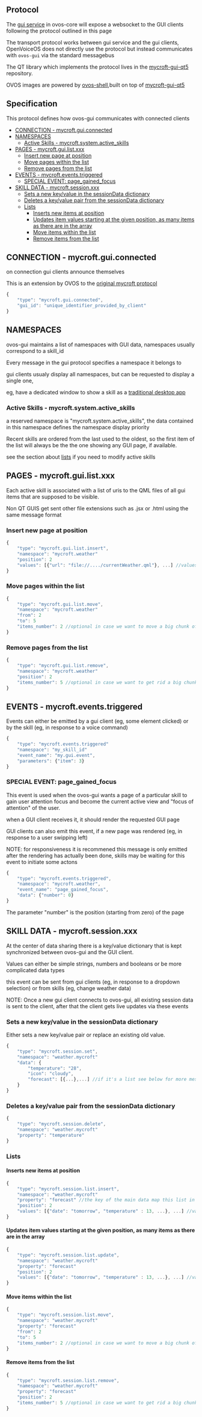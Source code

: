 ## Protocol

The [gui service](https://github.com/OpenVoiceOS/ovos-gui) in ovos-core will expose a websocket to
the GUI clients following the protocol outlined in this page

The transport protocol works between gui service and the gui clients, OpenVoiceOS does not directly use the protocol but instead communicates with `ovos-gui` via the standard messagebus

The QT library which implements the protocol lives in the [mycroft-gui-qt5](https://github.com/OpenVoiceOS/mycroft-gui-qt5) repository. 

OVOS images are powered by [ovos-shell](https://openvoiceos.github.io/community-docs/shell/),built on top of [mycroft-gui-qt5](https://github.com/OpenVoiceOS/mycroft-gui-qt5)


## Specification

This protocol defines how ovos-gui communicates with connected clients

- [CONNECTION - mycroft.gui.connected](#connection---mycroftguiconnected)
- [NAMESPACES](#namespaces)
  * [Active Skills - mycroft.system.active_skills](#active-skills---mycroftsystemactive-skills)
- [PAGES - mycroft.gui.list.xxx](#pages---mycroftguilistxxx)
  * [Insert new page at position](#insert-new-page-at-position)
  * [Move pages within the list](#move-pages-within-the-list)
  * [Remove pages from the list](#remove-pages-from-the-list)
- [EVENTS - mycroft.events.triggered](#events---mycrofteventstriggered)
  * [SPECIAL EVENT: page_gained_focus](#special-event--page-gained-focus)
- [SKILL DATA - mycroft.session.xxx](#skill-data---mycroftsessionxxx)
  * [Sets a new key/value in the sessionData dictionary](#sets-a-new-key-value-in-the-sessiondata-dictionary)
  * [Deletes a key/value pair from the sessionData dictionary](#deletes-a-key-value-pair-from-the-sessiondata-dictionary)
  * [Lists](#lists)
    + [Inserts new items at position](#inserts-new-items-at-position)
    + [Updates item values starting at the given position, as many items as there are in the array](#updates-item-values-starting-at-the-given-position--as-many-items-as-there-are-in-the-array)
    + [Move items within the list](#move-items-within-the-list)
    + [Remove items from the list](#remove-items-from-the-list)


## CONNECTION - mycroft.gui.connected

on connection gui clients announce themselves

This is an extension by OVOS to the [original mycroft protocol](https://github.com/MycroftAI/mycroft-gui/blob/master/transportProtocol.md)


```javascript
{
    "type": "mycroft.gui.connected",
    "gui_id": "unique_identifier_provided_by_client"
}
```

## NAMESPACES

ovos-gui maintains a list of namespaces with GUI data, namespaces usually correspond to a skill_id

Every message in the gui protocol specifies a namespace it belongs to

gui clients usualy display all namespaces, but can be requested to display a single one, 

eg, have a dedicated window to show a skill as a [traditional desktop app](https://github.com/OpenVoiceOS/ovos-ocp-audio-plugin/blob/dev/ovos_plugin_common_play/ocp/res/desktop/OCP.desktop)


### Active Skills - mycroft.system.active_skills

a reserved namespace is "mycroft.system.active_skills", the data contained in this namespace defines the namespace display priority

Recent skills are ordered from the last used to the oldest, so the first item of the list will always be the the one showing any GUI page, if available.

see the section about [lists](https://github.com/OpenVoiceOS/ovos-gui/blob/dev/protocol.md#lists) if you need to modify active skills


## PAGES - mycroft.gui.list.xxx

Each active skill is associated with a list of uris to the QML files of all gui items that are supposed to be visible.

Non QT GUIS get sent other file extensions such as .jsx or .html using the same message format

### Insert new page at position

```javascript
{
    "type": "mycroft.gui.list.insert",
    "namespace": "mycroft.weather"
    "position": 2
    "values": [{"url": "file://..../currentWeather.qml"}, ...] //values must always be in array form
}
```

### Move pages within the list
```javascript
{
    "type": "mycroft.gui.list.move",
    "namespace": "mycroft.weather"
    "from": 2
    "to": 5
    "items_number": 2 //optional in case we want to move a big chunk of list at once
}
```

### Remove pages from the list
```javascript
{
    "type": "mycroft.gui.list.remove",
    "namespace": "mycroft.weather"
    "position": 2
    "items_number": 5 //optional in case we want to get rid a big chunk of list at once
}
```


## EVENTS - mycroft.events.triggered

Events can either be emitted by a gui client (eg, some element clicked) or by the skill (eg, in response to a voice command)

```javascript
{
    "type": "mycroft.events.triggered"
    "namespace": "my_skill_id"
    "event_name": "my.gui.event",
    "parameters": {"item": 3}
}
```

### SPECIAL EVENT: page_gained_focus

This event is used when the ovos-gui wants a page of a particular skill to gain user attention focus and become the current active view and "focus of attention" of the user. 

when a GUI client receives it, it should render the requested GUI page

GUI clients can also emit this event, if a new page was rendered (eg, in response to a user swipping left)

NOTE: for responsiveness it is recommened this message is only emitted after the rendering has actually been done, skills may be waiting for this event to initiate some actons

```javascript
{
    "type": "mycroft.events.triggered",
    "namespace": "mycroft.weather",
    "event_name": "page_gained_focus",
    "data": {"number": 0}
}
```

The parameter "number" is the position (starting from zero) of the page

## SKILL DATA - mycroft.session.xxx

At the center of data sharing there is a key/value dictionary that is kept synchronized between ovos-gui and the GUI client.

Values can either be simple strings, numbers and booleans or be more complicated data types

this event can be sent from gui clients (eg, in response to a dropdown selection) or from skills (eg, change weather data)

NOTE: Once a new gui client connects to ovos-gui, all existing session data is sent to the client, 
after that the client gets live updates via these events

### Sets a new key/value in the sessionData dictionary

Either sets a new key/value pair or replace an existing old value.

```javascript
{
    "type": "mycroft.session.set",
    "namespace": "weather.mycroft"
    "data": {
        "temperature": "28",
        "icon": "cloudy",
        "forecast": [{...},...] //if it's a list see below for more message types
    }
}
```

### Deletes a key/value pair from the sessionData dictionary
```javascript
{
    "type": "mycroft.session.delete",
    "namespace": "weather.mycroft"
    "property": "temperature"
}
```

### Lists

#### Inserts new items at position
```javascript
{
    "type": "mycroft.session.list.insert",
    "namespace": "weather.mycroft"
    "property": "forecast" //the key of the main data map this list in contained into
    "position": 2
    "values": [{"date": "tomorrow", "temperature" : 13, ...}, ...] //values must always be in array form
}
```

#### Updates item values starting at the given position, as many items as there are in the array
```javascript
{
    "type": "mycroft.session.list.update",
    "namespace": "weather.mycroft"
    "property": "forecast"
    "position": 2
    "values": [{"date": "tomorrow", "temperature" : 13, ...}, ...] //values must always be in array form
}
```

#### Move items within the list
```javascript
{
    "type": "mycroft.session.list.move",
    "namespace": "weather.mycroft"
    "property": "forecast"
    "from": 2
    "to": 5
    "items_number": 2 //optional in case we want to move a big chunk of list at once
}
```

#### Remove items from the list
```javascript
{
    "type": "mycroft.session.list.remove",
    "namespace": "weather.mycroft"
    "property": "forecast"
    "position": 2
    "items_number": 5 //optional in case we want to get rid a big chunk of list at once
}
```


